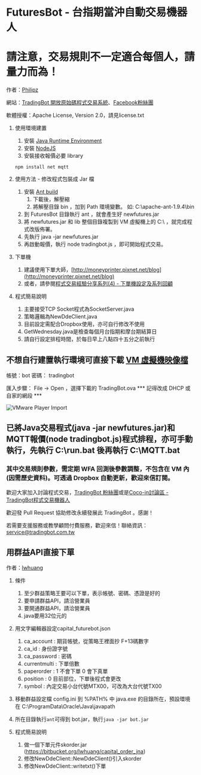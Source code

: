 FuturesBot - 台指期當沖自動交易機器人
===========
# 請注意，交易規則不一定適合每個人，請量力而為！
作者：[Philipz](http://blog.everfine.com.tw/)

網站：[TradingBot 開放原始碼程式交易系統](http://www.tradingbot.com.tw/)、[Facebook粉絲團](http://www.facebook.com/tradingbot)

軟體授權：Apache License, Version 2.0，請見license.txt

1. 使用環境建置

    1. 安裝 [Java Runtime Environment](https://java.com/zh_TW/download/manual_java7.jsp)
    2. 安裝 [NodeJS](http://nodejs.org/download/)
    3. 安裝接收報價必要 library
    ```
    npm install net mqtt
    ```

2. 使用方法 - 修改程式包裝成 Jar 檔

    1. 安裝 [Ant build](http://ant.apache.org/)
        1. 下載後，解壓縮
        2. 將解壓目錄 bin ，加到 Path 環境變數。 如: C:\apache-ant-1.9.4\bin
    2. 到 FuturesBot 目錄執行 ant ，就會產生好 newfutures.jar
    3. 將 newfutures.jar 和 lib 整個目錄複製到 VM 虛擬機上的 C:\ ，就完成程式改版佈署。
    4. 先執行 java -jar newfutures.jar
    5. 再啟動報價，執行 node tradingbot.js ，即可開始程式交易。

3. 下單機

    1. 建議使用下單大師，[http://moneyprinter.pixnet.net/blog](http://moneyprinter.pixnet.net/blog)
    2. 或者，請參閱[程式交易經驗分享系列(4) - 下單機設定及系列回顧](https://blog.everfine.com.tw/4/)

4. 程式簡易說明

    1. 主要接受TCP Socket程式為SocketServer.java
    2. 策略邏輯為NewDdeClient.java
    3. 目前設定需配合Dropbox使用，亦可自行修改不使用
    4. GetWednesday.java是檢查每個月台指期和摩台期結算日
    5. 請自行設定排程時間，於每日早上八點四十五分之前執行

## 不想自行建置執行環境可直接下載 [VM 虛擬機映像檔](https://mega.co.nz/#!cVBFWbya!SQYisDMn7dSv-KvNUNoOR_gqKQv_udxI1LObM0fGXvk)
帳號：bot 密碼： tradingbot

匯入步驟： File -> Open ，選擇下載的 TradingBot.ova *** 記得改成 DHCP 或自家的網段 ***

![VMware Player Import](https://cloud.githubusercontent.com/assets/664465/5545133/aca0c798-8b54-11e4-9ec3-e37a00759574.png "VMware Player Import")
## 已將Java交易程式(java -jar newfutures.jar)和MQTT報價(node tradingbot.js)程式排程，亦可手動執行，先執行 C:\\run.bat 後再執行 C:\\MQTT.bat

### 其中交易規則參數，需定期 WFA 回測後參數調整，不包含在 VM 內(因需歷史資料)。可透過 Dropbox 自動更新，歡迎來信訂閱。

歡迎大家加入討論程式交易，[TradingBot 粉絲團](http://www.facebook.com/tradingbot)或是[Coco-in討論區 - TradingBot程式交易機器人](http://www.coco-in.net/forum-140-1.html)

歡迎發 Pull Request 協助修改永續發展此 TradingBot 。感謝！

若需要支援服務或教學顧問付費服務，歡迎來信！聯絡資訊：[service@tradingbot.com.tw](service@tradingbot.com.tw)

## 用群益API直接下單 ##

作者：[lwhuang](http://www.coco-in.net/space-uid-9256.html)

1. 條件

    1. 至少群益策略王要可以下單，表示帳號、密碼、憑證是好的
	3. 要申請群益API，請洽營業員
	2. 要開通群益API，請洽營業員
	3. java要用32位元的
	
2. 用文字編輯器設定capital_futurebot.json

    1. ca_account : 期貨帳號，從策略王裡面抄 F+13碼數字
	2. ca_id : 身份證字號
	3. ca_password : 密碼
	4. currentmulti : 下單倍數
	5. paperorder : 1 不會下單 0 會下真單
	6. position : 0 目前部位，下單後程式會更改
	7. symbol : 內定交易小台代號MTX00，可改為大台代號TX00
	
3. 移動群益設定檔 config.ini 到 %PATH% 中 java.exe 的目錄所在，預設環境在 C:\ProgramData\Oracle\Java\javapath

4. 所在目錄執行``ant``可得到 bot.jar，執行``java -jar bot.jar``

5. 程式簡易說明

	1. 做一個下單元件skorder.jar (https://bitbucket.org/lwhuang/capital_order_jna)
	2. 修改NewDdeClient::NewDdeClient()引入skorder
	3. 修改NewDdeClient::writetxt()下單
